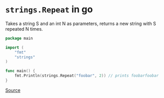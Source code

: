 # `strings.Repeat` in go

Takes a string S and an int N as parameters, returns a new string with S repeated N times.

```go
package main

import (
	"fmt"
	"strings"
)

func main() {
	fmt.Println(strings.Repeat("foobar", 2)) // prints foobarfoobar
}
```

[Source](https://pkg.go.dev/strings#Repeat)